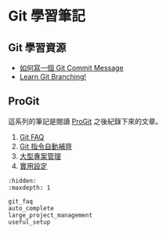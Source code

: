 # Git 學習筆記

## Git 學習資源

- [如何寫一個 Git Commit Message](https://blog.louie.lu/2017/03/21/%E5%A6%82%E4%BD%95%E5%AF%AB%E4%B8%80%E5%80%8B-git-commit-message/)
- [Learn Git Branching!](https://learngitbranching.js.org/?locale=zh_TW)

## ProGit

這系列的筆記是閱讀 [ProGit](https://iissnan.com/progit/index.zh-tw.html) 之後紀錄下來的文章。

1. [Git FAQ](git_faq.md)
2. [Git 指令自動補齊](auto_complete.md)
3. [大型專案管理](large_project_management.md)
4. [實用設定](useful_setup.md)

```{toctree}
:hidden:
:maxdepth: 1

git_faq
auto_complete
large_project_management
useful_setup
```
